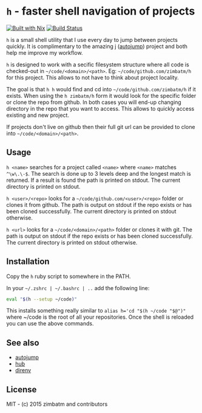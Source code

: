 # `h` - faster shell navigation of projects
 
[![Built with Nix](https://builtwithnix.org/badge.svg)](https://builtwithnix.org)
[![Build Status](https://travis-ci.com/zimbatm/h.svg?branch=master)](https://travis-ci.com/zimbatm/h)

`h` is a small shell utility that I use every day to jump between projects quickly. It is complimentary to the amazing j
([autojump](https://github.com/joelthelion/autojump)) project and both help me
improve my workflow.

`h` is designed to work with a secific filesystem structure where all code is
checked-out in `~/code/<domain>/<path>`. Eg: `~/code/github.com/zimbatm/h` for
this project. This allows to not have to think about project locality.

The goal is that `h h` would find and cd into `~/code/github.com/zimbatm/h` if
it exists. When using the `h zimbatm/h` form it would look for the specific
folder or clone the repo from github. In both cases you will end-up changing
directory in the repo that you want to access. This allows to quickly access
existing and new project.

If projects don't live on github then their full git url can be provided to
clone into `~/code/<domain>/<path>`.

## Usage

`h <name>` searches for a project called `<name>` where `<name>` matches
`^\w\.\-$`. The search is done up to 3 levels deep and the longest match is
returned. If a result is found the path is printed on stdout. The
current directory is printed on stdout.

`h <user>/<repo>` looks for a `~/code/github.com/<user>/<repo>` folder or
clones it from github. The path is output on stdout if the repo exists or has
been cloned successfully. The current directory is printed on stdout
otherwise.

`h <url>` looks for a `~/code/<domain>/<path>` folder or clones it with git.
The path is output on stdout if the repo exists or has been cloned
successfully. The current directory is printed on stdout otherwise.

## Installation

Copy the `h` ruby script to somewhere in the PATH.

In your `~/.zshrc | ~/.bashrc | ..` add the following line:

```bash
eval "$(h --setup ~/code)"
```

This installs something really similar to `alias h='cd "$(h ~/code "$@")"`
where ~/code is the root of all your repositories. Once the shell is reloaded
you can use the above commands.

## See also

* [autojump](https://github.com/joelthelion/autojump)
* [hub](https://hub.github.com/)
* [direnv](http://direnv.net/)

## License

MIT - (c) 2015 zimbatm and contributors


